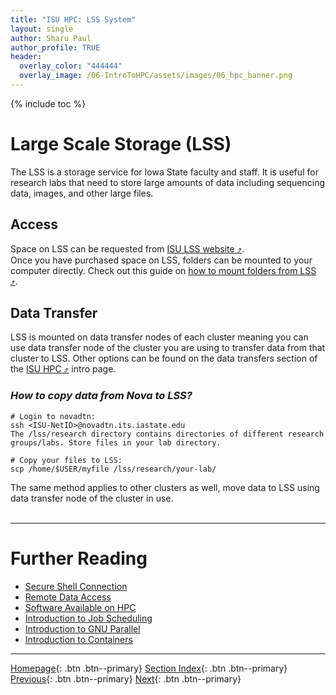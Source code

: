 ```yaml
---
title: "ISU HPC: LSS System"
layout: single
author: Sharu Paul
author_profile: TRUE
header:
  overlay_color: "444444"
  overlay_image: /06-IntroToHPC/assets/images/06_hpc_banner.png
---
```


{% include toc %}


# Large Scale Storage (LSS)
The LSS is a storage service for Iowa State faculty and staff. It is useful for research labs that need to store large amounts of data including sequencing data, images, and other large files. 
<br>

## Access
Space on LSS can be requested from <a href="https://lss.apps.it.iastate.edu/" target="_blank">ISU LSS website ⤴</a>.
<br>
Once you have purchased space on LSS, folders can be mounted to your computer directly. Check out this guide on <a href="https://researchit.las.iastate.edu/guides/lss/mount_folders/" target="_blank">how to mount folders from LSS ⤴</a>.
<br>

## Data Transfer
LSS is mounted on data transfer nodes of each cluster meaning you can use data transfer node of the cluster you are using to transfer data from that cluster to LSS. Other options can be found on the data transfers section of the <a href="https://datascience.101workbook.org/06-IntroToHPC/01-HPC-NETWORKS/03-ISUHPC/01-isu-hpc-intro#data-transfers" target="_blank">ISU HPC ⤴</a> intro page.

### *How to copy data from Nova to LSS?*

```
# Login to novadtn:
ssh <ISU-NetID>@novadtn.its.iastate.edu
The /lss/research directory contains directories of different research groups/labs. Store files in your lab directory. 

# Copy your files to LSS:
scp /home/$USER/myfile /lss/research/your-lab/
```

The same method applies to other clusters as well, move data to LSS using data transfer node of the cluster in use.
<br>
<br>

___
# Further Reading
* [Secure Shell Connection](../../02-SSH/01-secure-shell-connection)
* [Remote Data Access](../../03-FILE-ACCESS/01-remote-data-acces)
* [Software Available on HPC](../../04-SOFTWARE/01-software-available-on-HPC)
* [Introduction to Job Scheduling](../../05-JOB-QUEUE/00-introduction-to-job-scheduling)
* [Introduction to GNU Parallel](../../06-PARALLEL/01-introduction-to-gnu-parallel)
* [Introduction to Containers](../../07-CONTAINERS/00-introduction-to-containers)

___

[Homepage](../../../index.md){: .btn  .btn--primary}
[Section Index](../../00-IntroToHPC-LandingPage){: .btn  .btn--primary}
[Previous](03-isu-hpc-nova-cluster){: .btn  .btn--primary}
[Next](../../02-SSH/01-secure-shell-connection){: .btn  .btn--primary}

